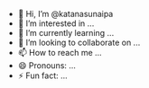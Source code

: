 - 👋 Hi, I’m @katanasunaipa
- 👀 I’m interested in ...
- 🌱 I’m currently learning ...
- 💞️ I’m looking to collaborate on ...
- 📫 How to reach me ...
- 😄 Pronouns: ...
- ⚡ Fun fact: ...

<!---
katanasunaipa/katanasunaipa is a ✨ special ✨ repository because its `README.md` (this file) appears on your GitHub profile.
You can click the Preview link to take a look at your changes.
--->
